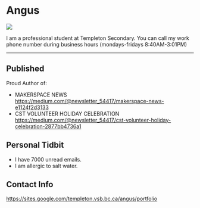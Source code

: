 # Angus

![](./_assets/janze-profile.jpg)

I am a professional student at Templeton Secondary. You can call my work phone number during business hours (mondays-fridays 8:40AM-3:01PM)

___

## Published
Proud Author of:
- MAKERSPACE NEWS https://medium.com/@newsletter_54417/makerspace-news-e1124f2d3133
- CST VOLUNTEER HOLIDAY CELEBRATION https://medium.com/@newsletter_54417/cst-volunteer-holiday-celebration-2877bb4736a1

## Personal Tidbit 
- I have 7000 unread emails.
- I am allergic to salt water.

## Contact Info
https://sites.google.com/templeton.vsb.bc.ca/angus/portfolio
